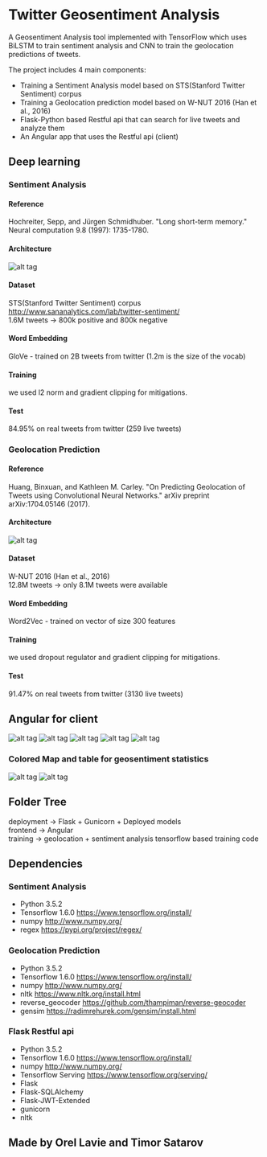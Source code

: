 # Twitter Geosentiment Analysis

A Geosentiment Analysis tool implemented with TensorFlow which uses BiLSTM to train sentiment analysis and CNN to train the geolocation predictions of tweets.

The project includes 4 main components:
- Training a Sentiment Analysis model based on STS(Stanford Twitter Sentiment) corpus
- Training a Geolocation prediction model based on W-NUT 2016 (Han et al., 2016) 
- Flask-Python based Restful api that can search for live tweets and analyze them
- An Angular app that uses the Restful api (client) 

## Deep learning
### Sentiment Analysis
#### Reference
Hochreiter, Sepp, and Jürgen Schmidhuber. "Long short-term memory." Neural computation 9.8 (1997): 1735-1780.
#### Architecture
![alt tag](https://github.com/orel1212/MyWorks/blob/main/Deep%20Learning/GeoSentiment%20Analysis/bilstm.png)
#### Dataset
 STS(Stanford Twitter Sentiment) corpus <a>http://www.sananalytics.com/lab/twitter-sentiment/</a><br>
 1.6M tweets -> 800k positive and 800k negative
#### Word Embedding
GloVe - trained on 2B tweets from twitter (1.2m is the size of the vocab)
#### Training
we used l2 norm and gradient clipping for mitigations.
#### Test
84.95% on real tweets from twitter (259 live tweets)

### Geolocation Prediction
#### Reference
Huang, Binxuan, and Kathleen M. Carley. "On Predicting Geolocation of Tweets using Convolutional Neural Networks." arXiv preprint arXiv:1704.05146 (2017).
#### Architecture
![alt tag](https://github.com/orel1212/MyWorks/blob/main/Deep%20Learning/GeoSentiment%20Analysis/cnn.png)
#### Dataset
W-NUT 2016 (Han et al., 2016) <br>
12.8M tweets -> only 8.1M tweets were available
#### Word Embedding
Word2Vec - trained on vector of size 300 features
#### Training
we used dropout regulator and gradient clipping for mitigations.
#### Test
91.47% on real tweets from twitter (3130 live tweets)

## Angular for client
![alt tag](https://github.com/orel1212/MyWorks/blob/main/Angular%20%2B%20Flask%20%2B%20Deep%20Learning/GeoSentiment%20Analysis/main.png)
![alt tag](https://github.com/orel1212/MyWorks/blob/main/Angular%20%2B%20Flask%20%2B%20Deep%20Learning/GeoSentiment%20Analysis/login.png)
![alt tag](https://github.com/orel1212/MyWorks/blob/main/Angular%20%2B%20Flask%20%2B%20Deep%20Learning/GeoSentiment%20Analysis/online_search.png)
![alt tag](https://github.com/orel1212/MyWorks/blob/main/Angular%20%2B%20Flask%20%2B%20Deep%20Learning/GeoSentiment%20Analysis/demo_search.png)
![alt tag](https://github.com/orel1212/MyWorks/blob/main/Angular%20%2B%20Flask%20%2B%20Deep%20Learning/GeoSentiment%20Analysis/hashtag_cloud.png)

### Colored Map and table for geosentiment statistics
![alt tag](https://github.com/orel1212/MyWorks/blob/main/Angular%20%2B%20Flask%20%2B%20Deep%20Learning/GeoSentiment%20Analysis/map_statistics.png)
![alt tag](https://github.com/orel1212/MyWorks/blob/main/Angular%20%2B%20Flask%20%2B%20Deep%20Learning/GeoSentiment%20Analysis/table_statistics.png)

## Folder Tree
deployment -> Flask + Gunicorn + Deployed models <br>
frontend -> Angular <br>
training -> geolocation + sentiment analysis tensorflow based training code <br>


## Dependencies
### Sentiment Analysis
* Python 3.5.2
* Tensorflow 1.6.0
    https://www.tensorflow.org/install/
* numpy
    http://www.numpy.org/
* regex
    https://pypi.org/project/regex/
 
 ### Geolocation Prediction
* Python 3.5.2
* Tensorflow 1.6.0
    https://www.tensorflow.org/install/
* numpy
    http://www.numpy.org/
* nltk
    https://www.nltk.org/install.html
* reverse_geocoder
    https://github.com/thampiman/reverse-geocoder
* gensim
    https://radimrehurek.com/gensim/install.html
### Flask Restful api
* Python 3.5.2
* Tensorflow 1.6.0
    https://www.tensorflow.org/install/
* numpy
    http://www.numpy.org/
* Tensorflow Serving
    https://www.tensorflow.org/serving/
* Flask
* Flask-SQLAlchemy
* Flask-JWT-Extended
* gunicorn
* nltk

## Made by Orel Lavie and Timor Satarov
